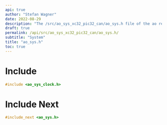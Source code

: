 ```yaml
---
api: true
author: "Stefan Wagner"
date: 2022-08-29
description: "The /src/ao_sys_xc32_pic32_can/ao_sys.h file of the ao real-time operating system."
draft: true
permalink: /api/src/ao_sys_xc32_pic32_can/ao_sys.h/
subtitle: "System"
title: "ao_sys.h"
toc: true
---
```


# Include

```c
#include <ao_sys_clock.h>
```

# Include Next

```c
#include_next <ao_sys.h>
```

